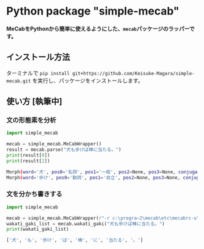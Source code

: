# Python package "simple-mecab"

**MeCabをPythonから簡単に使えるようにした、`mecab`パッケージのラッパーです。**

## インストール方法

ターミナルで `pip install git+https://github.com/Keisuke-Magara/simple-mecab.git` を実行し、パッケージをインストールします。

## 使い方 **[執筆中]**

### 文の形態素を分析

```python
import simple_mecab

mecab = simple_mecab.MeCabWrapper()
result = mecab.parse("犬も歩けば棒に当たる。")
print(result[0])
print(result[2])
```

```bash
Morph(word='犬', pos0='名詞', pos1='一般', pos2=None, pos3=None, conjugation_type=None, conjugation=None, stem_form='犬', pronunciation='イヌ', unknown=None)
Morph(word='歩け', pos0='動詞', pos1='自立', pos2=None, pos3=None, conjugation_type='五段・カ行イ音便', conjugation='仮定形', stem_form='歩く', pronunciation='アルケ', unknown=None)
```

### 文を分かち書きする

```python
import simple_mecab

mecab = simple_mecab.MeCabWrapper(r"-r c:\progra~2\mecab\etc\mecabrc-u")
wakati_gaki_list = mecab.wakati_gaki("犬も歩けば棒に当たる。")
print(wakati_gaki_list)
```

```bash
['犬', 'も', '歩け', 'ば', '棒', 'に', '当たる', '。']
```
